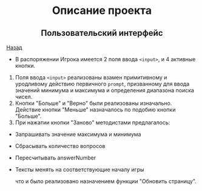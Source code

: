 <h1 align="center">Описание проекта</h1>

<h2 align="center">Пользовательский интерфейс</h2>

[Назад](/readme.md)

- В распоряжении Игрока имеется 2 поля ввода `<input>`, и 4 активные кнопки.

1. Поля ввода `<input>` реализованы взамен примитивному и уродливому действию первичного `prompt`, призванному для ввода значений минимума и максимума и определения диапазона поиска чисел.
2. Кнопки "Больше" и "Верно" были реализованы изначально. Действие кнопки "Меньше" назначалось по подобию кнопки "Больше".
3. При нажатии кнопки "Заново" методистами предлагалось:
- Запрашивать значение максимума и минимума
- Сбрасывать количество вопросов
- Пересчитывать answerNumber
- Тексты менять на соответствующие началу игры

    что и было реализовано назначением функции "Обновить страницу".
